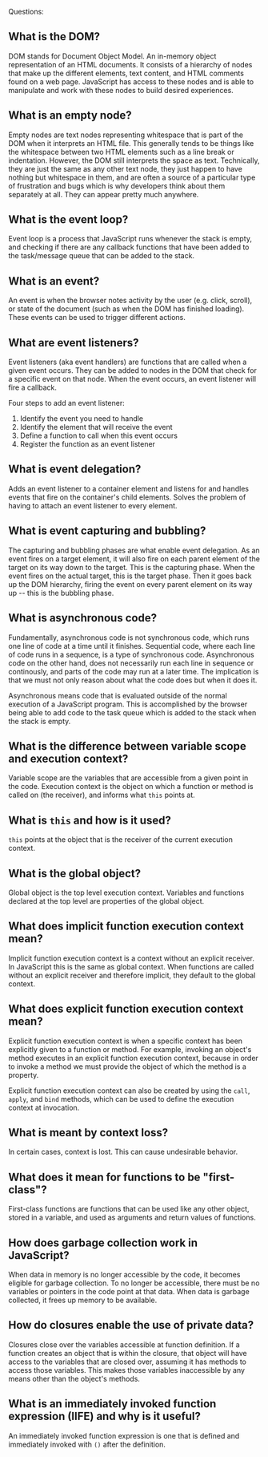 Questions:

## What is the DOM?
DOM stands for Document Object Model. An in-memory object representation of an HTML documents. It consists of a hierarchy of nodes that make up the different elements, text content, and HTML comments found on a web page. JavaScript has access to these nodes and is able to manipulate and work with these nodes to build desired experiences.

## What is an empty node?
Empty nodes are text nodes representing whitespace that is part of the DOM when it interprets an HTML file. This generally tends to be things like the whitespace between two HTML elements such as a line break or indentation. However, the DOM still interprets the space as text. Technically, they are just the same as any other text node, they just happen to have nothing but whitespace in them, and are often a source of a particular type of frustration and bugs which is why developers think about them separately at all. They can appear pretty much anywhere.

## What is the event loop?
Event loop is a process that JavaScript runs whenever the stack is empty, and checking if there are any callback functions that have been added to the task/message queue that can be added to the stack.

## What is an event?
An event is when the browser notes activity by the user (e.g. click, scroll), or state of the document (such as when the DOM has finished loading). These events can be used to trigger different actions.

## What are event listeners?
Event listeners (aka event handlers) are functions that are called when a given event occurs. They can be added to nodes in the DOM that check for a specific event on that node. When the event occurs, an event listener will fire a callback.

Four steps to add an event listener:
1. Identify the event you need to handle
2. Identify the element that will receive the event
3. Define a function to call when this event occurs
4. Register the function as an event listener

## What is event delegation?
Adds an event listener to a container element and listens for and handles events that fire on the container's child elements. Solves the problem of having to attach an event listener to every element. 

## What is event capturing and bubbling?
The capturing and bubbling phases are what enable event delegation. As an event fires on a target element, it will also fire on each parent element of the target on its way down to the target. This is the capturing phase. When the event fires on the actual target, this is the target phase. Then it goes back up the DOM hierarchy, firing the event on every parent element on its way up -- this is the bubbling phase.

## What is asynchronous code?
Fundamentally, asynchronous code is not synchronous code, which runs one line of code at a time until it finishes. Sequential code, where each line of code runs in a sequence, is a type of synchronous code. Asynchronous code on the other hand, does not necessarily run each line in sequence or continously, and parts of the code may run at a later time. The implication is that we must not only reason about what the code does but when it does it.

Asynchronous means code that is evaluated outside of the normal execution of a JavaScript program. This is accomplished by the browser being able to add code to the task queue which is added to the stack when the stack is empty.

## What is the difference between variable scope and execution context?
Variable scope are the variables that are accessible from a given point in the code. Execution context is the object on which a function or method is called on (the receiver), and informs what `this` points at. 

## What is `this` and how is it used?
`this` points at the object that is the receiver of the current execution context. 

## What is the global object?
Global object is the top level execution context. Variables and functions declared at the top level are properties of the global object.

## What does implicit function execution context mean?
Implicit function execution context is a context without an explicit receiver. In JavaScript this is the same as global context. When functions are called without an explicit receiver and therefore implicit, they default to the global context.

## What does explicit function execution context mean?
Explicit function execution context is when a specific context has been explicitly given to a function or method. For example, invoking an object's method executes in an explicit function execution context, because in order to invoke a method we must provide the object of which the method is a property.

Explicit function execution context can also be created by using the `call`, `apply`, and `bind` methods, which can be used to define the execution context at invocation.

## What is meant by context loss?
In certain cases, context is lost. This can cause undesirable behavior.

## What does it mean for functions to be "first-class"?
First-class functions are functions that can be used like any other object, stored in a variable, and used as arguments and return values of functions.

## How does garbage collection work in JavaScript?
When data in memory is no longer accessible by the code, it becomes eligible for garbage collection. To no longer be accessible, there must be no variables or pointers in the code point at that data. When data is garbage collected, it frees up memory to be available.

## How do closures enable the use of private data?
Closures close over the variables accessible at function definition. If a function creates an object that is within the closure, that object will have access to the variables that are closed over, assuming it has methods to access those variables. This makes those variables inaccessible by any means other than the object's methods.

## What is an immediately invoked function expression (IIFE) and why is it useful?
An immediately invoked function expression is one that is defined and immediately invoked with `()` after the definition.


